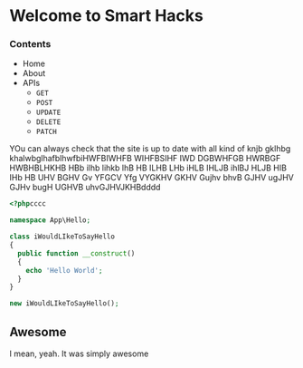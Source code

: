 # Welcome to Smart Hacks

### Contents

* Home
* About
* APIs
  * `GET`
  * `POST`
  * `UPDATE`
  * `DELETE`
  * `PATCH`

YOu can always check that the site is up to date with all kind of knjb gklhbg khalwbglhafblhwfbiHWFBIWHFB WIHFBSIHF IWD DGBWHFGB HWRBGF HWBHBLHKHB HBb ilhb lihkb lhB HB ILHB LHb iHLB IHLJB ihlBJ HLJB HIB IHb HB UHV BGHV Gv YFGCV Yfg VYGKHV GKHV Gujhv   bhvB GJHV ugJHV GJHv bugH UGHVB uhvGJHVJKHBdddd

```php
<?phpcccc

namespace App\Hello;

class iWouldLIkeToSayHello
{
  public function __construct()
  {
    echo 'Hello World';
  }
}

new iWouldLIkeToSayHello();
```

## Awesome

I mean, yeah. It was simply awesome
